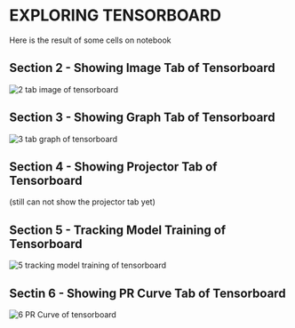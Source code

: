 # EXPLORING TENSORBOARD
Here is the result of some cells on notebook
## Section 2 - Showing Image Tab of Tensorboard
![2 tab image of tensorboard](https://raw.githubusercontent.com/shintafiaa/Tel-U-ML-Course/main/WEEK%2010%20Deep%20Learning%20Computation/8%20Pytorch-VISUALIZING%20WITH%20TENSORBOARD/8%20VISUALIZING%20IMAGE%20FILES/2%20tab%20image%20of%20tensorboard.JPG)
## Section 3 - Showing Graph Tab of Tensorboard
![3 tab graph of tensorboard](https://raw.githubusercontent.com/shintafiaa/Tel-U-ML-Course/main/WEEK%2010%20Deep%20Learning%20Computation/8%20Pytorch-VISUALIZING%20WITH%20TENSORBOARD/8%20VISUALIZING%20IMAGE%20FILES/3%20tab%20graph%20of%20tensorboard.JPG)
## Section 4 - Showing Projector Tab of Tensorboard
(still can not show the projector tab yet)
## Section 5 - Tracking Model Training of Tensorboard
![5 tracking model training of tensorboard](https://raw.githubusercontent.com/shintafiaa/Tel-U-ML-Course/main/WEEK%2010%20Deep%20Learning%20Computation/8%20Pytorch-VISUALIZING%20WITH%20TENSORBOARD/8%20VISUALIZING%20IMAGE%20FILES/5%20tracking%20model%20training%20of%20tensorboard.JPG)
## Sectin 6 - Showing PR Curve Tab of Tensorboard
![6 PR Curve of tensorboard](https://raw.githubusercontent.com/shintafiaa/Tel-U-ML-Course/main/WEEK%2010%20Deep%20Learning%20Computation/8%20Pytorch-VISUALIZING%20WITH%20TENSORBOARD/8%20VISUALIZING%20IMAGE%20FILES/6%20PR%20Curve%20of%20tensorboard.JPG)
